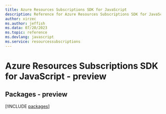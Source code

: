 ```yaml
---
title: Azure Resources Subscriptions SDK for JavaScript
description: Reference for Azure Resources Subscriptions SDK for JavaScript
author: xirzec
ms.author: jeffish
ms.data: 07/20/2023
ms.topic: reference
ms.devlang: javascript
ms.service: resourcessubscriptions
---
```

# Azure Resources Subscriptions SDK for JavaScript - preview
## Packages - preview
[!INCLUDE [packages](resources-subscriptions-index.md)]